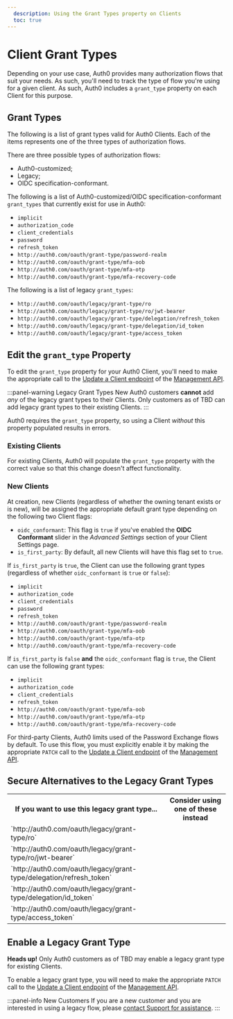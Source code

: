 ```yaml
---
  description: Using the Grant Types property on Clients
  toc: true
---
```


# Client Grant Types

Depending on your use case, Auth0 provides many authorization flows that suit your needs. As such, you'll need to track the type of flow you're using for a given client. As such, Auth0 includes a `grant_type` property on each Client for this purpose.

## Grant Types

The following is a list of grant types valid for Auth0 Clients. Each of the items represents one of the three types of authorization flows.

There are three possible types of authorization flows:

* Auth0-customized;
* Legacy;
* OIDC specification-conformant.

The following is a list of Auth0-customized/OIDC specification-conformant `grant_types` that currently exist for use in Auth0:

* `implicit`
* `authorization_code`
* `client_credentials`
* `password`
* `refresh_token`
* `http://auth0.com/oauth/grant-type/password-realm`
* `http://auth0.com/oauth/grant-type/mfa-oob`
* `http://auth0.com/oauth/grant-type/mfa-otp`
* `http://auth0.com/oauth/grant-type/mfa-recovery-code`

The following is a list of legacy `grant_types`:

* `http://auth0.com/oauth/legacy/grant-type/ro`
* `http://auth0.com/oauth/legacy/grant-type/ro/jwt-bearer`
* `http://auth0.com/oauth/legacy/grant-type/delegation/refresh_token`
* `http://auth0.com/oauth/legacy/grant-type/delegation/id_token`
* `http://auth0.com/oauth/legacy/grant-type/access_token`

## Edit the `grant_type` Property

To edit the `grant_type` property for your Auth0 Client, you'll need to make the appropriate call to the [Update a Client endpoint](/api/management/v2#!/Clients/patch_clients_by_id) of the [Management API](/api/management/v2).

:::panel-warning Legacy Grant Types
New Auth0 customers **cannot** add *any* of the legacy grant types to their Clients. Only customers as of TBD can add legacy grant types to their existing Clients.
:::

Auth0 requires the `grant_type` property, so using a Client *without* this property populated results in errors.

### Existing Clients

For existing Clients, Auth0 will populate the `grant_type` property with the correct value so that this change doesn't affect functionality.

### New Clients

At creation, new Clients (regardless of whether the owning tenant exists or is new), will be assigned the appropriate default grant type depending on the following two Client flags:

* `oidc_conformant`: This flag is `true` if you've enabled the **OIDC Conformant** slider in the *Advanced Settings* section of your Client Settings page.
* `is_first_party`: By default, all new Clients will have this flag set to `true`.

If `is_first_party` is `true`, the Client can use the following grant types (regardless of whether `oidc_conformant` is `true` or `false`):

* `implicit`
* `authorization_code`
* `client_credentials`
* `password`
* `refresh_token`
* `http://auth0.com/oauth/grant-type/password-realm`
* `http://auth0.com/oauth/grant-type/mfa-oob`
* `http://auth0.com/oauth/grant-type/mfa-otp`
* `http://auth0.com/oauth/grant-type/mfa-recovery-code`

If `is_first_party` is `false` **and** the `oidc_conformant` flag is `true`, the Client can use the following grant types:

* `implicit`
* `authorization_code`
* `client_credentials`
* `refresh_token`
* `http://auth0.com/oauth/grant-type/mfa-oob`
* `http://auth0.com/oauth/grant-type/mfa-otp`
* `http://auth0.com/oauth/grant-type/mfa-recovery-code`

For third-party Clients, Auth0 limits used of the Password Exchange flows by default. To use this flow, you must explicitly enable it by making the appropriate `PATCH` call to the [Update a Client endpoint](/api/management/v2#!/Clients/patch_clients_by_id) of the [Management API](/api/management/v2).

## Secure Alternatives to the Legacy Grant Types

<table class="table">
  <tr>
    <th>If you want to use this legacy grant type...</th>
    <th>Consider using one of these instead</th>
  </tr>
  <tr>
    <td>`http://auth0.com/oauth/legacy/grant-type/ro`</td>
    <td></td>
  </tr>
  <tr>
    <td>`http://auth0.com/oauth/legacy/grant-type/ro/jwt-bearer`</td>
    <td></td>
  </tr>
  <tr>
    <td>`http://auth0.com/oauth/legacy/grant-type/delegation/refresh_token`</td>
    <td></td>
  </tr>
  <tr>
    <td>`http://auth0.com/oauth/legacy/grant-type/delegation/id_token`</td>
    <td></td>
  </tr>
  <tr>
    <td>`http://auth0.com/oauth/legacy/grant-type/access_token`</td>
    <td></td>
  </tr>
</table>

## Enable a Legacy Grant Type

<div class="alert alert-info">
  <strong>Heads up!</strong> Only Auth0 customers as of TBD may enable a legacy grant type for existing Clients.
</div>

To enable a legacy grant type, you will need to make the appropriate `PATCH` call to the [Update a Client endpoint](/api/management/v2#!/Clients/patch_clients_by_id) of the [Management API](/api/management/v2).

:::panel-info New Customers
If you are a new customer and you are interested in using a legacy flow, please [contact Support for assistance](https://support.auth0.com/).
:::
